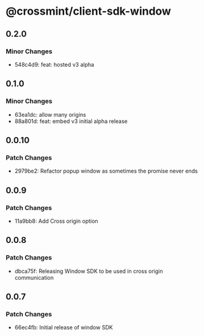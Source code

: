 # @crossmint/client-sdk-window

## 0.2.0

### Minor Changes

- 548c4d9: feat: hosted v3 alpha

## 0.1.0

### Minor Changes

- 63ea1dc: allow many origins
- 88a801d: feat: embed v3 initial alpha release

## 0.0.10

### Patch Changes

- 2979be2: Refactor popup window as sometimes the promise never ends

## 0.0.9

### Patch Changes

- 11a9bb8: Add Cross origin option

## 0.0.8

### Patch Changes

- dbca75f: Releasing Window SDK to be used in cross origin communication

## 0.0.7

### Patch Changes

- 66ec4fb: Initial release of window SDK

